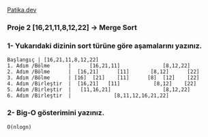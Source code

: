[Patika.dev](https://www.patika.dev/tr)
### Proje 2 [16,21,11,8,12,22] ->  Merge Sort 
### 1- Yukarıdaki dizinin sort türüne göre aşamalarını yazınız. 

    Başlangıç | [16,21,11,8,12,22]
    1. Adım /Bölme      |      [16,21,11]              [8,12,22]
    2. Adım /Bölme      |  [16,21]      [11]       [8,12]      [22]
    3. Adım /Bölme      | [16]  [21]    [11]      [8]  [12]    [22]
    4. Adım /Birleştir  |  [16,21]   [11]           [8,12]    [22]
    5. Adım /Birleştir  |   [11,16,21]                 [8,12,22]
    6. Adım /Birleştir  |              [8,11,12,16,21,22]


### 2- Big-O gösterimini yazınız. 
    O(nlogn)

    